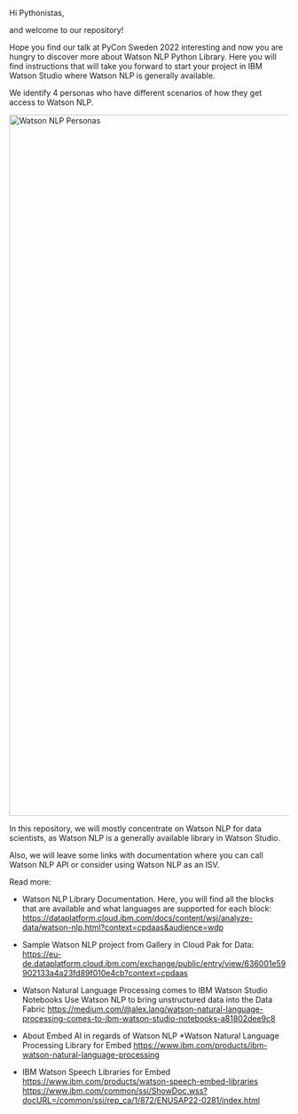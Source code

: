 Hi Pythonistas, 

and welcome to our repository! 

Hope you find our talk at PyCon Sweden 2022 interesting and now you are hungry to discover more about Watson NLP Python Library. 
Here you will find instructions that will take you forward to start your project in IBM Watson Studio where Watson NLP is generally available. 

We identify 4 personas who have different scenarios of how they get access to Watson NLP. 

<img width="1262" alt="Watson NLP Personas" src="https://user-images.githubusercontent.com/117288258/199544600-d38b8822-a2e5-4649-ae64-ac0ebcbc949e.png">

In this repository, we will mostly concentrate on Watson NLP for data scientists, as Watson NLP is a generally available library in Watson Studio. 

Also, we will leave some links with documentation where you can call Watson NLP API or consider using Watson NLP as an ISV.

Read more:

* Watson NLP Library Documentation. Here, you will find all the blocks that are available and what languages are supported for each block: 
https://dataplatform.cloud.ibm.com/docs/content/wsj/analyze-data/watson-nlp.html?context=cpdaas&audience=wdp

* Sample Watson NLP project from Gallery in Cloud Pak for Data:
 https://eu-de.dataplatform.cloud.ibm.com/exchange/public/entry/view/636001e59902133a4a23fd89f010e4cb?context=cpdaas

* Watson Natural Language Processing comes to IBM Watson Studio Notebooks Use Watson NLP to bring unstructured data into the Data Fabric
https://medium.com/@alex.lang/watson-natural-language-processing-comes-to-ibm-watson-studio-notebooks-a81802dee9c8

* About Embed AI in regards of Watson NLP
*Watson Natural Language Processing Library for Embed
https://www.ibm.com/products/ibm-watson-natural-language-processing
 
* IBM Watson Speech Libraries for Embed
https://www.ibm.com/products/watson-speech-embed-libraries
https://www.ibm.com/common/ssi/ShowDoc.wss?docURL=/common/ssi/rep_ca/1/872/ENUSAP22-0281/index.html

